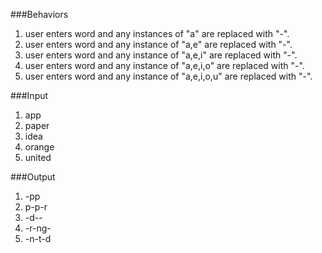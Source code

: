 ###Behaviors                                          
1) user enters word and
any instances of "a" are replaced
with "-".
2) user enters word and
any instance of "a,e" are replaced
with "-".
3) user enters word and
any instance of "a,e,i" are replaced
with "-".
4) user enters word and
any instance of "a,e,i,o" are replaced
with "-".
5) user enters word and
any instance of "a,e,i,o,u" are replaced
with "-".

###Input
1) app
2) paper
3) idea
4) orange
5) united

###Output
1) -pp
2) p-p-r
3) -d--
4) -r-ng-
5) -n-t-d
